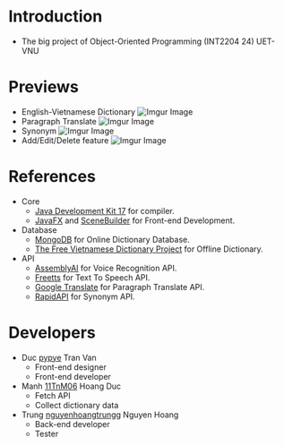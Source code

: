 # Introduction
- The big project of Object-Oriented Programming (INT2204 24) UET-VNU
# Previews
- English-Vietnamese Dictionary
![Imgur Image](https://imgur.com/uyFL9Ju.png)
- Paragraph Translate
![Imgur Image](https://imgur.com/Lkh9ypn.png)
- Synonym
![Imgur Image](https://imgur.com/USPGhfR.png)
- Add/Edit/Delete feature
![Imgur Image](https://imgur.com/DpbRAhV.png)
# References
- Core
  - [Java Development Kit 17](https://www.oracle.com/java/technologies/downloads/#jdk17-windows) for compiler.
  - [JavaFX](https://openjfx.io) and [SceneBuilder](https://gluonhq.com/products/scene-builder) for Front-end Development.
- Database
  - [MongoDB](https://www.mongodb.com/cloud/atlas/register) for Online Dictionary Database.
  - [The Free Vietnamese Dictionary Project](http://www.informatik.uni-leipzig.de/~duc/Dict/) for Offline Dictionary.
- API
  - [AssemblyAI](https://www.assemblyai.com) for Voice Recognition API.
  - [Freetts](https://freetts.com/) for Text To Speech API.
  - [Google Translate](https://translate.google.com) for Paragraph Translate API.
  - [RapidAPI](https://rapidapi.com) for Synonym API.

# Developers
- Duc [pypye](https://github.com/pypye) Tran Van
  * Front-end designer
  * Front-end developer
- Manh [11TnM06](https://github.com/11TnM06) Hoang Duc
  * Fetch API
  * Collect dictionary data
- Trung [nguyenhoangtrungg](https://github.com/nguyenhoangtrungg) Nguyen Hoang
  * Back-end developer
  * Tester
